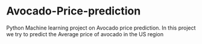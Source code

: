 # Avocado-Price-prediction
Python Machine learning project on Avocado price prediction. In this project we try to predict the Average price of avocado in the US region
